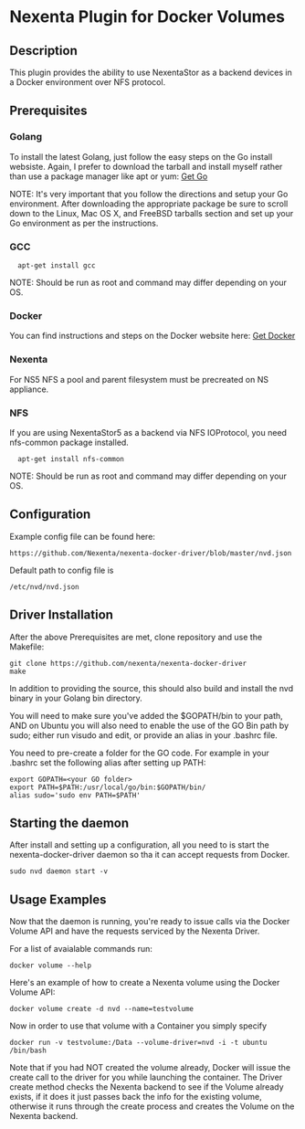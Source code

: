 Nexenta Plugin for Docker Volumes
======================================


## Description
This plugin provides the ability to use NexentaStor as a backend
devices in a Docker environment over NFS protocol.

## Prerequisites
### Golang
To install the latest Golang, just follow the easy steps on the Go install
websiste.  Again, I prefer to download the tarball and install myself rather
than use a package manager like apt or yum:
[Get Go](https://golang.org/doc/install)

NOTE:
It's very important that you follow the directions and setup your Go
environment.  After downloading the appropriate package be sure to scroll down
to the Linux, Mac OS X, and FreeBSD tarballs section and set up your Go
environment as per the instructions.

### GCC
```
  apt-get install gcc
```
NOTE:
Should be run as root and command may differ depending on your OS. 

### Docker
You can find instructions and steps on the Docker website here:
[Get Docker](https://docs.docker.com/engine/)

### Nexenta
For NS5 NFS a pool and parent filesystem must be precreated on NS appliance.

### NFS
If you are using NexentaStor5 as a backend via NFS IOProtocol, you need nfs-common package installed.
```
  apt-get install nfs-common
```
NOTE:
Should be run as root and command may differ depending on your OS.

## Configuration
Example config file can be found here:
  ```
  https://github.com/Nexenta/nexenta-docker-driver/blob/master/nvd.json
  ```
  
Default path to config file is
  ```
  /etc/nvd/nvd.json
  ```

## Driver Installation
After the above Prerequisites are met, clone repository and use the Makefile:
  ```
  git clone https://github.com/nexenta/nexenta-docker-driver
  make
  ```

In addition to providing the source, this should also build and install the
nvd binary in your Golang bin directory.

You will need to make sure you've added the $GOPATH/bin to your path,
AND on Ubuntu you will also need to enable the use of the GO Bin path by sudo;
either run visudo and edit, or provide an alias in your .bashrc file.

You need to pre-create a folder for the GO code.
For example in your .bashrc set the following alias after setting up PATH:
  ```
  export GOPATH=<your GO folder>
  export PATH=$PATH:/usr/local/go/bin:$GOPATH/bin/
  alias sudo='sudo env PATH=$PATH'
  ```

## Starting the daemon
After install and setting up a configuration, all you need to is start the
nexenta-docker-driver daemon so tha it can accept requests from Docker.

  ```
  sudo nvd daemon start -v
  ```

## Usage Examples
Now that the daemon is running, you're ready to issue calls via the Docker
Volume API and have the requests serviced by the Nexenta Driver.

For a list of avaialable commands run:
  ```
  docker volume --help
  ```

Here's an example of how to create a Nexenta volume using the Docker Volume
API:
  ```
  docker volume create -d nvd --name=testvolume
  ```

Now in order to use that volume with a Container you simply specify
  ```
  docker run -v testvolume:/Data --volume-driver=nvd -i -t ubuntu
  /bin/bash
  ```

Note that if you had NOT created the volume already, Docker will issue the
create call to the driver for you while launching the container.  The Driver
create method checks the Nexenta backend to see if the Volume already exists,
if it does it just passes back the info for the existing volume, otherwise it
runs through the create process and creates the Volume on the Nexenta
backend.
